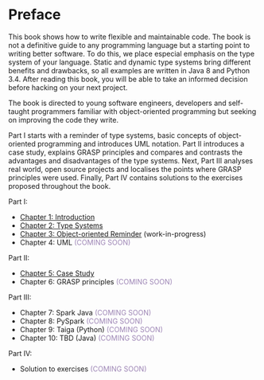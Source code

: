 # Preface

<p class="para"><span class="dropcaps">T</span>his book shows how to write flexible
 and maintainable code. The book is not a definitive guide to any programming language
but a starting point to writing better software. To do this, we place especial emphasis
 on the type system of your language. Static and dynamic type systems bring different
benefits and drawbacks, so all examples are written in Java 8 and Python 3.4. After
 reading this book, you will be able to take an informed decision before hacking on
 your next project.</p>

The book is directed to young software engineers, developers and self-taught programmers
familiar with object-oriented programming but seeking on improving the code they write.

Part I starts with a reminder of type systems, basic concepts of object-oriented
programming and introduces UML notation. Part II introduces a case study, explains
GRASP principles and compares and contrasts the advantages and disadvantages of the
type systems. Next, Part III analyses real world, open source projects and localises
the points where GRASP principles were used. Finally, Part IV contains solutions to
the exercises proposed throughout the book.

Part I:

* [Chapter 1: Introduction](/grasp-principles/introduction/)
* [Chapter 2: Type Systems](/grasp-principles/type-systems/)
* [Chapter 3: Object-oriented Reminder](/grasp-principles/recap/) (work-in-progress)
* Chapter 4: UML <span style="color: #9d85b5">(COMING SOON)</span>

Part II:

* [Chapter 5: Case Study](/grasp-principles/case-study/)
* Chapter 6: GRASP principles <span style="color: #9d85b5">(COMING SOON)</span>

Part III:

* Chapter 7: Spark Java <span style="color: #9d85b5">(COMING SOON)</span>
* Chapter 8: PySpark <span style="color: #9d85b5">(COMING SOON)</span>
* Chapter 9: Taiga (Python) <span style="color: #9d85b5">(COMING SOON)</span>
* Chapter 10: TBD (Java) <span style="color: #9d85b5">(COMING SOON)</span>

Part IV:

* Solution to exercises <span style="color: #9d85b5">(COMING SOON)</span>
